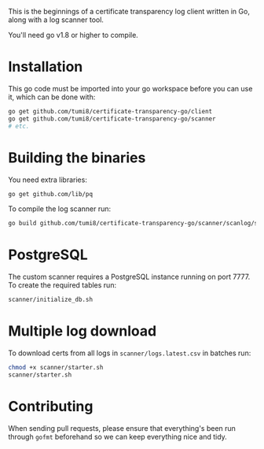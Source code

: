 This is the beginnings of a certificate transparency log
client written in Go, along with a log scanner tool.

You'll need go v1.8 or higher to compile.

# Installation

This go code must be imported into your go workspace before you can
use it, which can be done with:

```bash
go get github.com/tumi8/certificate-transparency-go/client
go get github.com/tumi8/certificate-transparency-go/scanner
# etc.
```

# Building the binaries

You need extra libraries:

```bash
go get github.com/lib/pq
```

To compile the log scanner run:

```bash
go build github.com/tumi8/certificate-transparency-go/scanner/scanlog/scanlog.go
```

# PostgreSQL

The custom scanner requires a PostgreSQL instance running on port 7777. To create the required tables run:

```bash
scanner/initialize_db.sh
```

# Multiple log download

To download certs from all logs in `scanner/logs.latest.csv` in batches run:

```bash
chmod +x scanner/starter.sh
scanner/starter.sh
```

# Contributing

When sending pull requests, please ensure that everything's been run
through ```gofmt``` beforehand so we can keep everything nice and
tidy.
